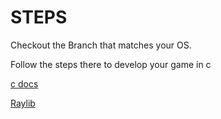 # STEPS

Checkout the Branch that matches your OS.

Follow the steps there to develop your game in c

[c docs](https://devdocs.io/c/)

[Raylib](https://www.raylib.com/)
